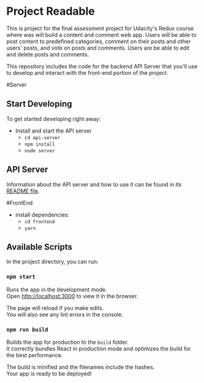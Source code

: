 # Project Readable

This is  project for the final assessment project for Udacity's Redux course where was will build a content and comment web app. Users will be able to post content to predefined categories, comment on their posts and other users' posts, and vote on posts and comments. Users are be able to edit and delete posts and comments.

This repository includes the code for the backend API Server that you'll use to develop and interact with the front-end portion of the project.

#Server 

## Start Developing

To get started developing right away:

* Install and start the API server
    - `cd api-server`
    - `npm install`
    - `node server`

## API Server

Information about the API server and how to use it can be found in its [README file](api-server/README.md).


#FrontEnd 

* install dependencies:
    - `cd frontend`
    - `yarn`

## Available Scripts

In the project directory, you can run:

### `npm start`

Runs the app in the development mode.<br>
Open [http://localhost:3000](http://localhost:3000) to view it in the browser.

The page will reload if you make edits.<br>
You will also see any lint errors in the console.

### `npm run build`

Builds the app for production to the `build` folder.<br>
It correctly bundles React in production mode and optimizes the build for the best performance.

The build is minified and the filenames include the hashes.<br>
Your app is ready to be deployed!


